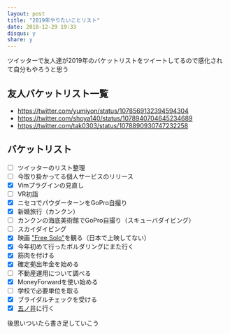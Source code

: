 ```yaml
---
layout: post
title: "2019年やりたいことリスト"
date: 2018-12-29 19:33
disqus: y
share: y
---
```


ツイッターで友人達が2019年のバケットリストをツイートしてるので感化されて自分もやろうと思う

## 友人バケットリスト一覧

- https://twitter.com/yumiyon/status/1078569132394594304
- https://twitter.com/shoya140/status/1078940704645234689
- https://twitter.com/tak0303/status/1078890930747232258

## バケットリスト

- [ ] ツイッターのリスト整理
- [ ] 今取り掛かってる個人サービスのリリース
- [x] Vimプラグインの見直し
- [ ] VR初詣
- [x] ニセコでパウダーターンをGoPro自撮り
- [x] 新婚旅行（カンクン）
- [ ] カンクンの海底美術館でGoPro自撮り（スキューバダイビング）
- [ ] スカイダイビング
- [x] 映画 ["Free Solo"](https://www.nationalgeographic.com/films/free-solo/)を観る（日本で上映してない）
- [x] 今年初めて行ったボルダリングにまた行く
- [x] 筋肉を付ける
- [x] 確定拠出年金を始める
- [ ] 不動産運用について調べる
- [x] MoneyForwardを使い始める
- [ ] 学校で必要単位を取る
- [x] ブライダルチェックを受ける
- [x] [五ノ井](https://tabelog.com/tokyo/A1310/A131003/13225383/)に行く

後思いついたら書き足していこう
